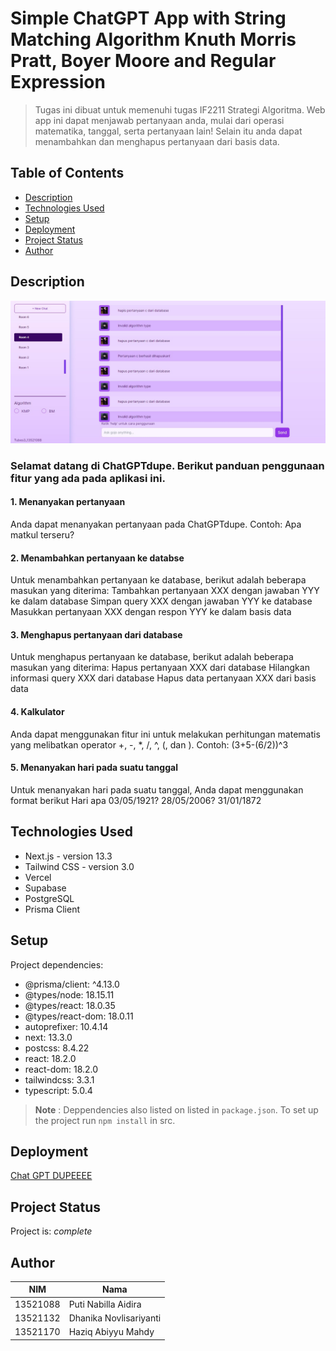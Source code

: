 # Simple ChatGPT App with String Matching Algorithm Knuth Morris Pratt, Boyer Moore and Regular Expression
> Tugas ini dibuat untuk memenuhi tugas IF2211 Strategi Algoritma. Web app ini dapat menjawab pertanyaan anda, mulai dari operasi matematika, tanggal, serta pertanyaan lain! Selain itu anda dapat menambahkan dan menghapus pertanyaan dari basis data.

## Table of Contents
* [Description](#description)
* [Technologies Used](#technologies-used)
* [Setup](#setup)
* [Deployment](#deployment)
* [Project Status](#project-status)
* [Author](#author)

## Description
![Display](./src/public/display.jpg)
### Selamat datang di ChatGPTdupe. Berikut panduan penggunaan fitur yang ada pada aplikasi ini.
#### 1. Menanyakan pertanyaan
Anda dapat menanyakan pertanyaan pada ChatGPTdupe. Contoh:
Apa matkul terseru?

#### 2. Menambahkan pertanyaan ke databse
Untuk menambahkan pertanyaan ke database, berikut adalah beberapa masukan yang diterima:
Tambahkan pertanyaan XXX dengan jawaban YYY ke dalam database
Simpan query XXX dengan jawaban YYY ke database
Masukkan pertanyaan XXX dengan respon YYY ke dalam basis data

#### 3. Menghapus pertanyaan dari database
Untuk menghapus pertanyaan ke database, berikut adalah beberapa masukan yang diterima:
Hapus pertanyaan XXX dari database
Hilangkan informasi query XXX dari database
Hapus data pertanyaan XXX dari basis data

#### 4. Kalkulator
Anda dapat menggunakan fitur ini untuk melakukan perhitungan matematis yang melibatkan
operator +, -, *, /, ^, (, dan ). Contoh:
(3+5-(6/2))^3

#### 5. Menanyakan hari pada suatu tanggal
Untuk menanyakan hari pada suatu tanggal, Anda dapat menggunakan format berikut
Hari apa 03/05/1921?
28/05/2006?
31/01/1872

## Technologies Used
- Next.js - version 13.3
- Tailwind CSS - version 3.0
- Vercel
- Supabase
- PostgreSQL
- Prisma Client

## Setup
Project dependencies:
  - @prisma/client: ^4.13.0
  - @types/node: 18.15.11
  - @types/react: 18.0.35
  - @types/react-dom: 18.0.11
  - autoprefixer: 10.4.14
  - next: 13.3.0
  - postcss: 8.4.22
  - react: 18.2.0
  - react-dom: 18.2.0
  - tailwindcss: 3.3.1
  - typescript: 5.0.4
> **Note** :
> Deppendencies also listed on listed in `package.json`.
> To set up the project run `npm install` in src.
  

## Deployment
[Chat GPT DUPEEEE](tubes3-13521088-sepia.vercel.app/)

## Project Status
Project is: _complete_ 

## Author
| NIM  | Nama |
| ------------- | ------------- |
| 13521088 | Puti Nabilla Aidira |
| 13521132 | Dhanika Novlisariyanti |
| 13521170 | Haziq Abiyyu Mahdy |
